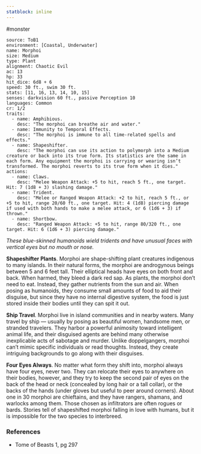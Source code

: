 ```yaml
---
statblock: inline
---
```

 #monster 

```statblock
source: ToB1
environment: [Coastal, Underwater]
name: Morphoi
size: Medium
type: Plant
alignment: Chaotic Evil
ac: 13
hp: 33
hit_dice: 6d8 + 6
speed: 30 ft., swim 30 ft.
stats: [11, 16, 13, 14, 10, 15]
senses: darkvision 60 ft., passive Perception 10
languages: Common
cr: 1/2
traits:
  - name: Amphibious.
    desc: "The morphoi can breathe air and water."
  - name: Immunity to Temporal Effects.
    desc: "The morphoi is immune to all time-related spells and effects."
  - name: Shapeshifter.
    desc: "The morphoi can use its action to polymorph into a Medium creature or back into its true form. Its statistics are the same in each form. Any equipment the morphoi is carrying or wearing isn’t transformed. The morphoi reverts to its true form when it dies."
actions:
  - name: Claws.
    desc: "Melee Weapon Attack: +5 to hit, reach 5 ft., one target. Hit: 7 (1d8 + 3) slashing damage."
  - name: Trident.
    desc: "Melee or Ranged Weapon Attack: +2 to hit, reach 5 ft., or +5 to hit, range 20/60 ft., one target. Hit: 4 (1d8) piercing damage if used with both hands to make a melee attack, or 6 (1d6 + 3) if thrown."
  - name: Shortbow.
    desc: "Ranged Weapon Attack: +5 to hit, range 80/320 ft., one target. Hit: 6 (1d6 + 3) piercing damage."
```

_These blue-skinned humanoids wield tridents and have unusual faces with vertical eyes but no mouth or nose._

**Shapeshifter Plants**. Morphoi are shape-shifting plant creatures indigenous to many islands. In their natural forms, the morphoi are androgynous beings between 5 and 6 feet tall. Their elliptical heads have eyes on both front and back. When harmed, they bleed a dark red sap.
As plants, the morphoi don’t need to eat. Instead, they gather nutrients from the sun and air. When posing as humanoids, they consume small amounts of food to aid their disguise, but since they have no internal digestive system, the food is just stored inside their bodies until they can spit it out.

**Ship Travel**. Morphoi live in island communities and in nearby waters. Many travel by ship — usually by posing as beautiful women, handsome men, or stranded travelers. They harbor a powerful animosity toward intelligent animal life, and their disguised agents are behind many otherwise inexplicable acts of sabotage and murder.
Unlike doppelgangers, morphoi can’t mimic specific individuals or read thoughts. Instead, they create intriguing backgrounds to go along with their disguises.

**Four Eyes Always**. No matter what form they shift into, morphoi always have four eyes, never two. They can relocate their eyes to anywhere on their bodies, however, and they try to keep the second pair of eyes on the back of the head or neck (concealed by long hair or a tall collar), or the backs of the hands (under gloves but useful to peer around corners).
About one in 30 morphoi are chieftains, and they have rangers, shamans, and warlocks among them. Those chosen as infiltrators are often rogues or bards. Stories tell of shapeshifted morphoi falling in love with humans, but it is impossible for the two species to interbreed.

### References

* Tome of Beasts 1, pg 297
